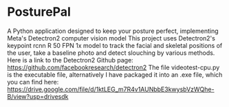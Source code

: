 # PosturePal
A Python application designed to keep your posture perfect, implementing Meta's Detectron2 computer vision model
This project uses Detectron2's keypoint rcnn R 50 FPN 1x model to track the facial and skeletal positions of the user, take a baseline photo and detect slouching by various methods.
Here is a link to the Detectron2 Github page: https://github.com/facebookresearch/detectron2
The file videotest-cpu.py is the executable file, alternatively I have packaged it into an .exe file, which you can find here: https://drive.google.com/file/d/1ktLEG_m7R4v1AUNbbE3kwysbVzWQhe-B/view?usp=drivesdk
